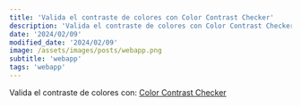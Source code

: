 ```yaml
---
title: 'Valida el contraste de colores con Color Contrast Checker'
description: 'Valida el contraste de colores con Color Contrast Checker.'
date: '2024/02/09'
modified_date: '2024/02/09'
image: /assets/images/posts/webapp.png
subtitle: 'webapp'
tags: 'webapp'
---
```


Valida el contraste de colores con: [Color Contrast Checker](https://coolors.co/contrast-checker)
